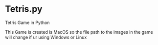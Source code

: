# Tetris.py
Tetris Game in Python

This Game is created is MacOS so the file path to the images in the game will change if ur using
Windows or Linux
